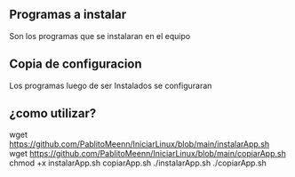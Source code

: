 ## Programas a instalar
Son los programas que se instalaran en el equipo

## Copia de configuracion
Los programas luego de ser Instalados se configuraran

## ¿como utilizar?
wget https://github.com/PablitoMeenn/IniciarLinux/blob/main/instalarApp.sh
wget https://github.com/PablitoMeenn/IniciarLinux/blob/main/copiarApp.sh
chmod +x instalarApp.sh copiarApp.sh
./instalarApp.sh
./copiarApp.sh